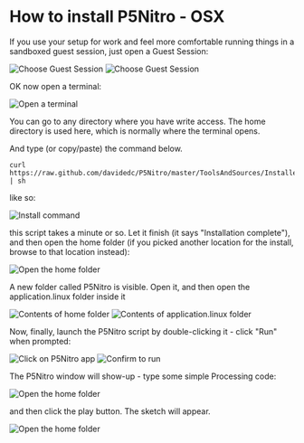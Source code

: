 How to install P5Nitro - OSX
======================


If you use your setup for work and feel more comfortable running things in a sandboxed guest session, just open a Guest Session:

![Choose Guest Session](https://github.com/davidedc/P5Nitro/raw/master/Docs/Screenshots%20of%20linux%20installation/Screen%20shot%202011-08-14%20at%2013.34.44.png)
![Choose Guest Session](https://github.com/davidedc/P5Nitro/raw/master/Docs/Screenshots%20of%20linux%20installation/Screen%20shot%202011-08-14%20at%2013.34.44.png)

OK now open a terminal:

![Open a terminal](https://github.com/davidedc/P5Nitro/raw/master/Docs/Screenshots%20of%20linux%20installation/Screen%20shot%202011-08-14%20at%2013.35.35.png)

You can go to any directory where you have write access. The home directory is used here, which is normally where the terminal opens.

And type (or copy/paste) the command below.

	curl https://raw.github.com/davidedc/P5Nitro/master/ToolsAndSources/Installer/P5NitroInstallerSnowLeopard.sh | sh

like so:

![Install command](https://github.com/davidedc/P5Nitro/raw/master/Docs/Screenshots%20of%20linux%20installation/Screen%20shot%202011-08-14%20at%2013.39.30.png)

this script takes a minute or so. Let it finish (it says "Installation complete"), and then open the home folder (if you picked another location for the install, browse to that location instead):

![Open the home folder](https://github.com/davidedc/P5Nitro/raw/master/Docs/Screenshots%20of%20linux%20installation/Screen%20shot%202011-08-14%20at%2013.42.52.png)

A new folder called P5Nitro is visible. Open it, and then open the application.linux folder inside it

![Contents of home folder](https://github.com/davidedc/P5Nitro/raw/master/Docs/Screenshots%20of%20linux%20installation/Screen%20shot%202011-08-14%20at%2013.43.21.png)
![Contents of application.linux folder](https://github.com/davidedc/P5Nitro/raw/master/Docs/Screenshots%20of%20linux%20installation/Screen%20shot%202011-08-14%20at%2013.43.42.png)

Now, finally, launch the P5Nitro script by double-clicking it - click "Run" when prompted:

![Click on P5Nitro app](https://github.com/davidedc/P5Nitro/raw/master/Docs/Screenshots%20of%20linux%20installation/Screen%20shot%202011-08-14%20at%2013.44.16.png)
![Confirm to run](https://github.com/davidedc/P5Nitro/raw/master/Docs/Screenshots%20of%20linux%20installation/Screen%20shot%202011-08-14%20at%2013.44.31.png)

The P5Nitro window will show-up - type some simple Processing code:

![Open the home folder](https://github.com/davidedc/P5Nitro/raw/master/Docs/Screenshots%20of%20linux%20installation/Screen%20shot%202011-08-14%20at%2013.45.30.png)

and then click the play button. The sketch will appear.

![Open the home folder](https://github.com/davidedc/P5Nitro/raw/master/Docs/Screenshots%20of%20linux%20installation/Screen%20shot%202011-08-14%20at%2013.45.59.png)
	
